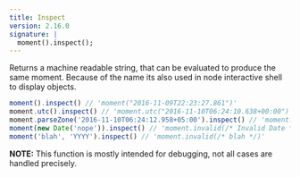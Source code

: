 ```yaml
---
title: Inspect
version: 2.16.0
signature: |
  moment().inspect();
---
```


Returns a machine readable string, that can be evaluated to produce the same
moment. Because of the name its also used in node interactive shell to display
objects.

```javascript
moment().inspect() // 'moment("2016-11-09T22:23:27.861")'
moment.utc().inspect() // 'moment.utc("2016-11-10T06:24:10.638+00:00")'
moment.parseZone('2016-11-10T06:24:12.958+05:00').inspect() // 'moment.parseZone("2016-11-10T06:24:12.958+05:00")'
moment(new Date('nope')).inspect() // 'moment.invalid(/* Invalid Date */)'
moment('blah', 'YYYY').inspect() // 'moment.invalid(/* blah */)'
```

**NOTE:** This function is mostly intended for debugging, not all cases are
handled precisely.
